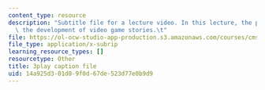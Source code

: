 ```yaml
---
content_type: resource
description: "Subtitle file for a lecture video. In this lecture, the professors discuss\
  \ the development of video game stories.\t"
file: https://ol-ocw-studio-app-production.s3.amazonaws.com/courses/cms-611j-creating-video-games-fall-2014/14a925d301d09f0d67de523d77e0b9d9_SSnV-2uWG9w.srt
file_type: application/x-subrip
learning_resource_types: []
resourcetype: Other
title: 3play caption file
uid: 14a925d3-01d0-9f0d-67de-523d77e0b9d9
---
```


